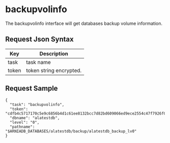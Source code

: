# backupvolinfo

The backupvolinfo interface will get databases backup volume information.

## Request Json Syntax

| **Key** | **Description** |
| --- | --- |
| task | task name |
| token | token string encrypted. |

## Request Sample

```
{
  "task": "backupvolinfo",
  "token": "cdfb4c5717170c5e9c6856b4d1c61ee8132bcc7d82bd609066ed9ece2554c47f7926f07dd201b6aa",
  "dbname": "alatestdb",
  "level": "0",
  "pathname": "$ARNIADB_DATABASES/alatestdb/backup/alatestdb_backup_lv0"
}
```
